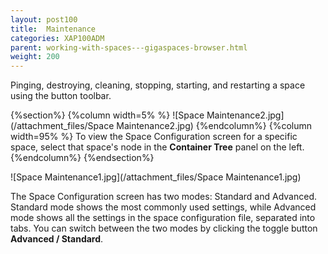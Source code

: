 ```yaml
---
layout: post100
title:  Maintenance
categories: XAP100ADM
parent: working-with-spaces---gigaspaces-browser.html
weight: 200
---
```


Pinging, destroying, cleaning, stopping, starting, and restarting a space using the button toolbar.


{%section%}
{%column width=5% %}
![Space Maintenance2.jpg](/attachment_files/Space Maintenance2.jpg)
{%endcolumn%}
{%column width=95% %}
To view the Space Configuration screen for a specific space, select that space's node in the **Container Tree** panel on the left.
{%endcolumn%}
{%endsection%}

![Space Maintenance1.jpg](/attachment_files/Space Maintenance1.jpg)

The Space Configuration screen has two modes: Standard and Advanced. Standard mode shows the most commonly used settings, while Advanced mode shows all the settings in the space configuration file, separated into tabs. You can switch between the two modes by clicking the toggle button **Advanced / Standard**.
